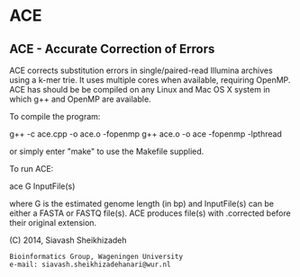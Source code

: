 ACE
===

ACE - Accurate Correction of Errors
-----------------------------------

ACE corrects substitution errors in single/paired-read Illumina archives
using a k-mer trie. It uses multiple cores when available, requiring OpenMP.
ACE has should be be compiled on any Linux and Mac OS X system in which g++
and OpenMP are available.

To compile the program:

  g++ -c ace.cpp -o ace.o -fopenmp
  g++ ace.o -o ace -fopenmp -lpthread

or simply enter "make" to use the Makefile supplied.

To run ACE:

  ace G InputFile(s)

where G is the estimated genome length (in bp) and InputFile(s) can be either a FASTA or FASTQ file(s). ACE produces file(s) with .corrected before their original extension.

(C) 2014, Siavash Sheikhizadeh

    Bioinformatics Group, Wageningen University
    e-mail: siavash.sheikhizadehanari@wur.nl


